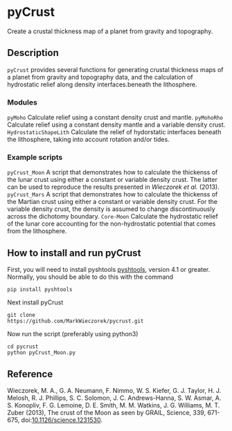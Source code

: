 # pyCrust
Create a crustal thickness map of a planet from gravity and topography.

## Description
`pyCrust` provides several functions for generating crustal thickness maps of a
planet from gravity and topography data, and the calculation of hydrostatic
relief along density interfaces.beneath the lithosphere.

### Modules
`pyMoho`                Calculate relief using a constant density crust and
                        mantle.
`pyMohoRho`             Calculate relief using a constant density mantle and a
                        variable density crust.
`HydrostaticShapeLith`  Calculate the relief of hydorstatic interfaces beneath
                        the lithosphere, taking into account rotation and/or
                        tides.

### Example scripts
`pyCrust_Moon`   A script that demonstrates how to calculate the thickenss
                 of the lunar crust using either a constant or variable density
                 crust. The latter can be used to reproduce the results
                 presented in *Wieczorek et al.* (2013).
`pyCrust_Mars`   A script that demonstrates how to calculate the thickenss
                 of the Martian crust using either a constant or variable
                 density crust. For the variable density crust, the density is
                 assumed to change discontinuously across the dichotomy
                 boundary.
`Core-Moon`      Calculate the hydrostatic relief of the lunar core accounting
                 for the non-hydrostatic potential that comes from the
                 lithosphere.

## How to install and run pyCrust

First, you will need to install pyshtools [pyshtools](https://github.com/SHTOOLS/SHTOOLS),
version 4.1 or greater. Normally, you should be able to do this with the
command

    pip install pyshtools

Next install pyCrust

    git clone
    https://github.com/MarkWieczorek/pycrust.git

Now run the script (preferably using python3)

    cd pycrust
    python pyCrust_Moon.py

## Reference

Wieczorek, M. A., G. A. Neumann, F. Nimmo, W. S. Kiefer, G. J. Taylor,
    H. J. Melosh, R. J. Phillips, S. C. Solomon, J. C. Andrews-Hanna,
    S. W. Asmar, A. S. Konopliv, F. G. Lemoine, D. E. Smith, M. M. Watkins,
    J. G. Williams, M. T. Zuber (2013), The crust of the Moon as seen by GRAIL,
    Science, 339, 671-675, doi:[10.1126/science.1231530](http://doi.org/10.1126/science.1231530).

